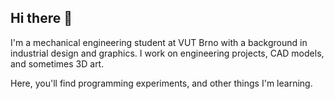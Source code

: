 ## Hi there 👋

I'm a mechanical engineering student at VUT Brno with a background in industrial design and graphics. I work on engineering projects, CAD models, and sometimes 3D art.

Here, you'll find programming experiments, and other things I'm learning.
